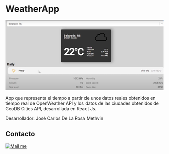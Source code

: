 # WeatherApp

[app_logo]: prototype.PNG
![app_logo]

App que representa el tiempo a partir de unos datos reales obtenidos
en tiempo real de OpenWeather API y los datos de las ciudades obtenidos 
de GeoDB Cities API, desarrollada en React Js.

Desarrollador: José Carlos De La Rosa Methvin

[gmail_logo]: https://user-images.githubusercontent.com/6497827/62424751-c1b85480-b6f0-11e9-97de-096c0a980829.png
[gmail]: mailto:josekadeveloper@gmail.com?subject=Leyendo%20#Ecofriendly&body=Hi

## Contacto
[![Mail me][gmail_logo]][gmail]